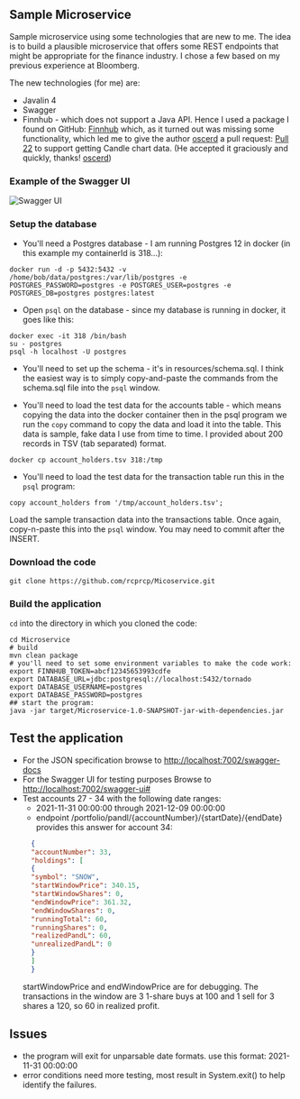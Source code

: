 ## Sample Microservice

Sample microservice using some technologies that are new to me.  The idea is to build a plausible microservice that offers some REST endpoints that might be appropriate for the finance industry.  I chose a few based on my previous experience at Bloomberg.

The new technologies (for me) are:
* Javalin 4
* Swagger
* Finnhub  - which does not support a Java API.  Hence I used a package I found on GitHub: [Finnhub](https://github.com/oscerd/finnhub-java-client) which, as it turned out was missing some functionality, which led me to give the author [oscerd](https://github.com/oscerd) a pull request: [Pull 22](https://github.com/oscerd/finnhub-java-client/pull/22) to support getting Candle chart data.  (He accepted it graciously and quickly, thanks! [oscerd](https://github.com/oscerd))

### Example of the Swagger UI
![Swagger UI](https://github.com/rcprcp/Microservice/REST.png)

### Setup the database
* You'll need a Postgres database - I am running Postgres 12 in docker (in this example my containerId is 318...): 
```shell
docker run -d -p 5432:5432 -v /home/bob/data/postgres:/var/lib/postgres -e POSTGRES_PASSWORD=postgres -e POSTGRES_USER=postgres -e POSTGRES_DB=postgres postgres:latest
```
* Open `psql` on the database - since my database is running in docker, it goes like this:
```shell
docker exec -it 318 /bin/bash
su - postgres
psql -h localhost -U postgres
```
* You'll need to set up the schema - it's in resources/schema.sql.  I think the easiest way is to simply copy-and-paste the commands from the schema.sql file into the `psql` window.

* You'll need to load the test data for the accounts table - which means copying the data into the docker container then in the psql program we run the `copy` command to copy the data and load it into the table.  This data is sample, fake data I use from time to time.  I provided about 200 records in TSV (tab separated) format.
```shell
docker cp account_holders.tsv 318:/tmp
```
* You'll need to load the test data for the transaction table run this in the `psql` program:
```shell
copy account_holders from '/tmp/account_holders.tsv'; 
```
Load the sample transaction data into the transactions table.  Once again, copy-n-paste this into the `psql` window. You may need to commit after the INSERT.
### Download the code
```shell
git clone https://github.com/rcprcp/Micoservice.git
```
### Build the application
`cd` into the directory in which you cloned the code: 
```shell
cd Microservice 
# build
mvn clean package
# you'll need to set some environment variables to make the code work:
export FINNHUB_TOKEN=abcf12345653993cdfe
export DATABASE_URL=jdbc:postgresql://localhost:5432/tornado
export DATABASE_USERNAME=postgres
export DATABASE_PASSWORD=postgres
## start the program:
java -jar target/Microservice-1.0-SNAPSHOT-jar-with-dependencies.jar
```

## Test the application
* For the JSON specification browse to [http://localhost:7002/swagger-docs](http://localhost:7002/swagger-docs)
* For the Swagger UI for testing purposes Browse to [http://localhost:7002/swagger-ui#](http://localhost:7002/swagger-ui#)
* Test accounts 27 - 34 with the following date ranges:
  * 2021-11-31 00:00:00 through 2021-12-09 00:00:00
  * endpoint /portfolio/pandl/{accountNumber}/{startDate}/{endDate}
  provides this answer for account 34:
  ```json
    {
    "accountNumber": 33,
    "holdings": [
    {
    "symbol": "SNOW",
    "startWindowPrice": 340.15,
    "startWindowShares": 0,
    "endWindowPrice": 361.32,
    "endWindowShares": 0,
    "runningTotal": 60,
    "runningShares": 0,
    "realizedPandL": 60,
    "unrealizedPandL": 0
    }
    ]
    }
  ``` 
   startWindowPrice and endWindowPrice are for debugging. The transactions in the window are 3 1-share buys at 100 and 1 sell for 3 shares a 120, so 60 in realized profit.

## Issues 
* the program will exit for unparsable date formats. use this format: 2021-11-31 00:00:00
* error conditions need more testing, most result in System.exit() to help identify the failures.


